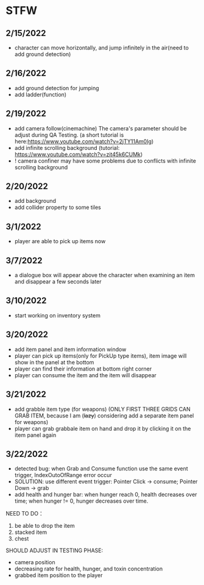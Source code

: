 # STFW

## 2/15/2022
- character can move horizontally, and jump infinitely in the air(need to add ground detection)

## 2/16/2022
- add ground detection for jumping
- add ladder(function)


## 2/19/2022
- add camera follow(cinemachine)
The camera's parameter should be adjust during QA Testing. (a short tutorial is here:https://www.youtube.com/watch?v=2jTY11Am0Ig)
- add infinite scrolling background (tutorial: https://www.youtube.com/watch?v=zit45k6CUMk)
- ! camera confiner may have some problems due to conflicts with infinite scrolling background


## 2/20/2022
- add background
- add collider property to some tiles

## 3/1/2022
- player are able to pick up items now 

## 3/7/2022
- a dialogue box will appear above the character when examining an item and disappear a few seconds later


## 3/10/2022
- start working on inventory system

## 3/20/2022
- add item panel and item information window
- player can pick up items(only for PickUp type items), item image will show in the panel at the bottom
- player can find their information at bottom right corner
- player can consume the item and the item will disappear

## 3/21/2022
- add grabble item type (for weapons) (ONLY FIRST THREE GRIDS CAN GRAB ITEM, because I am (~~lazy~~) considering add a separate item panel for weapons)
- player can grab grabbale item on hand and drop it by clicking it on the item panel again 

## 3/22/2022
- detected bug: when Grab and Consume function use the same event trigger, IndexOutoOfRange error occur
- SOLUTION: use different event trigger: Pointer Click -> consume; Pointer Down -> grab
- add health and hunger bar: when hunger reach 0, health decreases over time; when hunger != 0, hunger decreases over time.

NEED TO DO：
 1. be able to drop the item 
 2. stacked item
 3. chest

SHOULD ADJUST IN TESTING PHASE:
- camera position
- decreasing rate for health, hunger, and toxin concentration
- grabbed item position to the player
